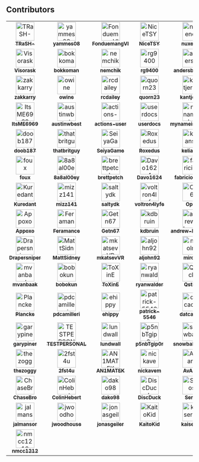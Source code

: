 ## Contributors

<!-- readme: contributors -start -->
<table>
<tr>    
    <td align="center">
        <a href="https://github.com/TRaSH-">
            <img src="https://avatars.githubusercontent.com/u/6155095?v=4&v=4" width="50;" alt="TRaSH-"/>
            <br />
            <sub><b>TRaSH-</b></sub>
        </a>
    </td>    
    <td align="center">
        <a href="https://github.com/yammes08">
            <img src="https://avatars.githubusercontent.com/u/111231042?v=4&v=4" width="50;" alt="yammes08"/>
            <br />
            <sub><b>yammes08</b></sub>
        </a>
    </td>    
    <td align="center">
        <a href="https://github.com/FonduemangVI">
            <img src="https://avatars.githubusercontent.com/u/15520607?v=4&v=4" width="50;" alt="FonduemangVI"/>
            <br />
            <sub><b>FonduemangVI</b></sub>
        </a>
    </td>    
    <td align="center">
        <a href="https://github.com/NiceTSY">
            <img src="https://avatars.githubusercontent.com/u/38940602?v=4&v=4" width="50;" alt="NiceTSY"/>
            <br />
            <sub><b>NiceTSY</b></sub>
        </a>
    </td>    
    <td align="center">
        <a href="https://github.com/nuxencs">
            <img src="https://avatars.githubusercontent.com/u/47067662?v=4&v=4" width="50;" alt="nuxencs"/>
            <br />
            <sub><b>nuxencs</b></sub>
        </a>
    </td>    
    <td align="center">
        <a href="https://github.com/bakerboy448">
            <img src="https://avatars.githubusercontent.com/u/55419169?v=4&v=4" width="50;" alt="bakerboy448"/>
            <br />
            <sub><b>bakerboy448</b></sub>
        </a>
    </td>
</tr>
<tr>    
    <td align="center">
        <a href="https://github.com/Visorask">
            <img src="https://avatars.githubusercontent.com/u/54461452?v=4&v=4" width="50;" alt="Visorask"/>
            <br />
            <sub><b>Visorask</b></sub>
        </a>
    </td>    
    <td align="center">
        <a href="https://github.com/bokkoman">
            <img src="https://avatars.githubusercontent.com/u/7511367?v=4&v=4" width="50;" alt="bokkoman"/>
            <br />
            <sub><b>bokkoman</b></sub>
        </a>
    </td>    
    <td align="center">
        <a href="https://github.com/nemchik">
            <img src="https://avatars.githubusercontent.com/u/725456?v=4&v=4" width="50;" alt="nemchik"/>
            <br />
            <sub><b>nemchik</b></sub>
        </a>
    </td>    
    <td align="center">
        <a href="https://github.com/rg9400">
            <img src="https://avatars.githubusercontent.com/u/39887349?v=4&v=4" width="50;" alt="rg9400"/>
            <br />
            <sub><b>rg9400</b></sub>
        </a>
    </td>    
    <td align="center">
        <a href="https://github.com/andersbjorshol">
            <img src="https://avatars.githubusercontent.com/u/161516010?v=4&v=4" width="50;" alt="andersbjorshol"/>
            <br />
            <sub><b>andersbjorshol</b></sub>
        </a>
    </td>    
    <td align="center">
        <a href="https://github.com/sadstan">
            <img src="https://avatars.githubusercontent.com/u/76420253?v=4&v=4" width="50;" alt="sadstan"/>
            <br />
            <sub><b>sadstan</b></sub>
        </a>
    </td>
</tr>
<tr>    
    <td align="center">
        <a href="https://github.com/zakkarry">
            <img src="https://avatars.githubusercontent.com/u/123845855?v=4&v=4" width="50;" alt="zakkarry"/>
            <br />
            <sub><b>zakkarry</b></sub>
        </a>
    </td>    
    <td align="center">
        <a href="https://github.com/owine">
            <img src="https://avatars.githubusercontent.com/u/4283702?v=4&v=4" width="50;" alt="owine"/>
            <br />
            <sub><b>owine</b></sub>
        </a>
    </td>    
    <td align="center">
        <a href="https://github.com/rcdailey">
            <img src="https://avatars.githubusercontent.com/u/1768054?v=4&v=4" width="50;" alt="rcdailey"/>
            <br />
            <sub><b>rcdailey</b></sub>
        </a>
    </td>    
    <td align="center">
        <a href="https://github.com/quorn23">
            <img src="https://avatars.githubusercontent.com/u/6703012?v=4&v=4" width="50;" alt="quorn23"/>
            <br />
            <sub><b>quorn23</b></sub>
        </a>
    </td>    
    <td align="center">
        <a href="https://github.com/kantjer01">
            <img src="https://avatars.githubusercontent.com/u/140897249?v=4&v=4" width="50;" alt="kantjer01"/>
            <br />
            <sub><b>kantjer01</b></sub>
        </a>
    </td>    
    <td align="center">
        <a href="https://github.com/4l3-X">
            <img src="https://avatars.githubusercontent.com/u/108864960?v=4&v=4" width="50;" alt="4l3-X"/>
            <br />
            <sub><b>4l3-X</b></sub>
        </a>
    </td>
</tr>
<tr>    
    <td align="center">
        <a href="https://github.com/ItsME6969">
            <img src="https://avatars.githubusercontent.com/u/89707006?v=4&v=4" width="50;" alt="ItsME6969"/>
            <br />
            <sub><b>ItsME6969</b></sub>
        </a>
    </td>    
    <td align="center">
        <a href="https://github.com/austinwbest">
            <img src="https://avatars.githubusercontent.com/u/8321115?v=4&v=4" width="50;" alt="austinwbest"/>
            <br />
            <sub><b>austinwbest</b></sub>
        </a>
    </td>    
    <td align="center">
        <a href="https://github.com/actions-user">
            <img src="https://avatars.githubusercontent.com/u/65916846?v=4&v=4" width="50;" alt="actions-user"/>
            <br />
            <sub><b>actions-user</b></sub>
        </a>
    </td>    
    <td align="center">
        <a href="https://github.com/userdocs">
            <img src="https://avatars.githubusercontent.com/u/16525024?v=4&v=4" width="50;" alt="userdocs"/>
            <br />
            <sub><b>userdocs</b></sub>
        </a>
    </td>    
    <td align="center">
        <a href="https://github.com/mynameisbogdan">
            <img src="https://avatars.githubusercontent.com/u/707714?v=4&v=4" width="50;" alt="mynameisbogdan"/>
            <br />
            <sub><b>mynameisbogdan</b></sub>
        </a>
    </td>    
    <td align="center">
        <a href="https://github.com/calvinbui">
            <img src="https://avatars.githubusercontent.com/u/3604363?v=4&v=4" width="50;" alt="calvinbui"/>
            <br />
            <sub><b>calvinbui</b></sub>
        </a>
    </td>
</tr>
<tr>    
    <td align="center">
        <a href="https://github.com/doob187">
            <img src="https://avatars.githubusercontent.com/u/60312740?v=4&v=4" width="50;" alt="doob187"/>
            <br />
            <sub><b>doob187</b></sub>
        </a>
    </td>    
    <td align="center">
        <a href="https://github.com/thatbritguy">
            <img src="https://avatars.githubusercontent.com/u/10825337?v=4&v=4" width="50;" alt="thatbritguy"/>
            <br />
            <sub><b>thatbritguy</b></sub>
        </a>
    </td>    
    <td align="center">
        <a href="https://github.com/SeiyaGame">
            <img src="https://avatars.githubusercontent.com/u/40237982?v=4&v=4" width="50;" alt="SeiyaGame"/>
            <br />
            <sub><b>SeiyaGame</b></sub>
        </a>
    </td>    
    <td align="center">
        <a href="https://github.com/Roxedus">
            <img src="https://avatars.githubusercontent.com/u/7110194?v=4&v=4" width="50;" alt="Roxedus"/>
            <br />
            <sub><b>Roxedus</b></sub>
        </a>
    </td>    
    <td align="center">
        <a href="https://github.com/keliansb">
            <img src="https://avatars.githubusercontent.com/u/22099779?v=4&v=4" width="50;" alt="keliansb"/>
            <br />
            <sub><b>keliansb</b></sub>
        </a>
    </td>    
    <td align="center">
        <a href="https://github.com/jasonla">
            <img src="https://avatars.githubusercontent.com/u/12141407?v=4&v=4" width="50;" alt="jasonla"/>
            <br />
            <sub><b>jasonla</b></sub>
        </a>
    </td>
</tr>
<tr>    
    <td align="center">
        <a href="https://github.com/foux">
            <img src="https://avatars.githubusercontent.com/u/246550?v=4&v=4" width="50;" alt="foux"/>
            <br />
            <sub><b>foux</b></sub>
        </a>
    </td>    
    <td align="center">
        <a href="https://github.com/8a8al00ey">
            <img src="https://avatars.githubusercontent.com/u/109389709?v=4&v=4" width="50;" alt="8a8al00ey"/>
            <br />
            <sub><b>8a8al00ey</b></sub>
        </a>
    </td>    
    <td align="center">
        <a href="https://github.com/brettpetch">
            <img src="https://avatars.githubusercontent.com/u/38706195?v=4&v=4" width="50;" alt="brettpetch"/>
            <br />
            <sub><b>brettpetch</b></sub>
        </a>
    </td>    
    <td align="center">
        <a href="https://github.com/Davo1624">
            <img src="https://avatars.githubusercontent.com/u/85573606?v=4&v=4" width="50;" alt="Davo1624"/>
            <br />
            <sub><b>Davo1624</b></sub>
        </a>
    </td>    
    <td align="center">
        <a href="https://github.com/fabricionaweb">
            <img src="https://avatars.githubusercontent.com/u/15933?v=4&v=4" width="50;" alt="fabricionaweb"/>
            <br />
            <sub><b>fabricionaweb</b></sub>
        </a>
    </td>    
    <td align="center">
        <a href="https://github.com/jsatk">
            <img src="https://avatars.githubusercontent.com/u/1005550?v=4&v=4" width="50;" alt="jsatk"/>
            <br />
            <sub><b>jsatk</b></sub>
        </a>
    </td>
</tr>
<tr>    
    <td align="center">
        <a href="https://github.com/Kuredant">
            <img src="https://avatars.githubusercontent.com/u/1890076?v=4&v=4" width="50;" alt="Kuredant"/>
            <br />
            <sub><b>Kuredant</b></sub>
        </a>
    </td>    
    <td align="center">
        <a href="https://github.com/mizz141">
            <img src="https://avatars.githubusercontent.com/u/20839616?v=4&v=4" width="50;" alt="mizz141"/>
            <br />
            <sub><b>mizz141</b></sub>
        </a>
    </td>    
    <td align="center">
        <a href="https://github.com/saltydk">
            <img src="https://avatars.githubusercontent.com/u/6587950?v=4&v=4" width="50;" alt="saltydk"/>
            <br />
            <sub><b>saltydk</b></sub>
        </a>
    </td>    
    <td align="center">
        <a href="https://github.com/voltron4lyfe">
            <img src="https://avatars.githubusercontent.com/u/55123373?v=4&v=4" width="50;" alt="voltron4lyfe"/>
            <br />
            <sub><b>voltron4lyfe</b></sub>
        </a>
    </td>    
    <td align="center">
        <a href="https://github.com/Opt6">
            <img src="https://avatars.githubusercontent.com/u/82363306?v=4&v=4" width="50;" alt="Opt6"/>
            <br />
            <sub><b>Opt6</b></sub>
        </a>
    </td>    
    <td align="center">
        <a href="https://github.com/KnifeFed">
            <img src="https://avatars.githubusercontent.com/u/85502276?v=4&v=4" width="50;" alt="KnifeFed"/>
            <br />
            <sub><b>KnifeFed</b></sub>
        </a>
    </td>
</tr>
<tr>    
    <td align="center">
        <a href="https://github.com/Appoxo">
            <img src="https://avatars.githubusercontent.com/u/17850993?v=4&v=4" width="50;" alt="Appoxo"/>
            <br />
            <sub><b>Appoxo</b></sub>
        </a>
    </td>    
    <td align="center">
        <a href="https://github.com/Feramance">
            <img src="https://avatars.githubusercontent.com/u/38938175?v=4&v=4" width="50;" alt="Feramance"/>
            <br />
            <sub><b>Feramance</b></sub>
        </a>
    </td>    
    <td align="center">
        <a href="https://github.com/Getn67">
            <img src="https://avatars.githubusercontent.com/u/51862012?v=4&v=4" width="50;" alt="Getn67"/>
            <br />
            <sub><b>Getn67</b></sub>
        </a>
    </td>    
    <td align="center">
        <a href="https://github.com/kdbruin">
            <img src="https://avatars.githubusercontent.com/u/3851711?v=4&v=4" width="50;" alt="kdbruin"/>
            <br />
            <sub><b>kdbruin</b></sub>
        </a>
    </td>    
    <td align="center">
        <a href="https://github.com/andrew-kennedy">
            <img src="https://avatars.githubusercontent.com/u/2387159?v=4&v=4" width="50;" alt="andrew-kennedy"/>
            <br />
            <sub><b>andrew-kennedy</b></sub>
        </a>
    </td>    
    <td align="center">
        <a href="https://github.com/appiekap653">
            <img src="https://avatars.githubusercontent.com/u/29512159?v=4&v=4" width="50;" alt="appiekap653"/>
            <br />
            <sub><b>appiekap653</b></sub>
        </a>
    </td>
</tr>
<tr>    
    <td align="center">
        <a href="https://github.com/Drapersniper">
            <img src="https://avatars.githubusercontent.com/u/27962761?v=4&v=4" width="50;" alt="Drapersniper"/>
            <br />
            <sub><b>Drapersniper</b></sub>
        </a>
    </td>    
    <td align="center">
        <a href="https://github.com/MattSidney">
            <img src="https://avatars.githubusercontent.com/u/45581528?v=4&v=4" width="50;" alt="MattSidney"/>
            <br />
            <sub><b>MattSidney</b></sub>
        </a>
    </td>    
    <td align="center">
        <a href="https://github.com/mkatsevVR">
            <img src="https://avatars.githubusercontent.com/u/911677?v=4&v=4" width="50;" alt="mkatsevVR"/>
            <br />
            <sub><b>mkatsevVR</b></sub>
        </a>
    </td>    
    <td align="center">
        <a href="https://github.com/aljohn92">
            <img src="https://avatars.githubusercontent.com/u/16975578?v=4&v=4" width="50;" alt="aljohn92"/>
            <br />
            <sub><b>aljohn92</b></sub>
        </a>
    </td>    
    <td align="center">
        <a href="https://github.com/mirolm">
            <img src="https://avatars.githubusercontent.com/u/9135358?v=4&v=4" width="50;" alt="mirolm"/>
            <br />
            <sub><b>mirolm</b></sub>
        </a>
    </td>    
    <td align="center">
        <a href="https://github.com/mrhotio">
            <img src="https://avatars.githubusercontent.com/u/26902309?v=4&v=4" width="50;" alt="mrhotio"/>
            <br />
            <sub><b>mrhotio</b></sub>
        </a>
    </td>
</tr>
<tr>    
    <td align="center">
        <a href="https://github.com/mvanbaak">
            <img src="https://avatars.githubusercontent.com/u/1928231?v=4&v=4" width="50;" alt="mvanbaak"/>
            <br />
            <sub><b>mvanbaak</b></sub>
        </a>
    </td>    
    <td align="center">
        <a href="https://github.com/bobokun">
            <img src="https://avatars.githubusercontent.com/u/12660469?v=4&v=4" width="50;" alt="bobokun"/>
            <br />
            <sub><b>bobokun</b></sub>
        </a>
    </td>    
    <td align="center">
        <a href="https://github.com/ToXinE">
            <img src="https://avatars.githubusercontent.com/u/6205053?v=4&v=4" width="50;" alt="ToXinE"/>
            <br />
            <sub><b>ToXinE</b></sub>
        </a>
    </td>    
    <td align="center">
        <a href="https://github.com/ryanwalder">
            <img src="https://avatars.githubusercontent.com/u/10901150?v=4&v=4" width="50;" alt="ryanwalder"/>
            <br />
            <sub><b>ryanwalder</b></sub>
        </a>
    </td>    
    <td align="center">
        <a href="https://github.com/Qstick">
            <img src="https://avatars.githubusercontent.com/u/376117?v=4&v=4" width="50;" alt="Qstick"/>
            <br />
            <sub><b>Qstick</b></sub>
        </a>
    </td>    
    <td align="center">
        <a href="https://github.com/qsuicide">
            <img src="https://avatars.githubusercontent.com/u/107214609?v=4&v=4" width="50;" alt="qsuicide"/>
            <br />
            <sub><b>qsuicide</b></sub>
        </a>
    </td>
</tr>
<tr>    
    <td align="center">
        <a href="https://github.com/Plancke">
            <img src="https://avatars.githubusercontent.com/u/1756802?v=4&v=4" width="50;" alt="Plancke"/>
            <br />
            <sub><b>Plancke</b></sub>
        </a>
    </td>    
    <td align="center">
        <a href="https://github.com/pdcamilleri">
            <img src="https://avatars.githubusercontent.com/u/1164501?v=4&v=4" width="50;" alt="pdcamilleri"/>
            <br />
            <sub><b>pdcamilleri</b></sub>
        </a>
    </td>    
    <td align="center">
        <a href="https://github.com/ehippy">
            <img src="https://avatars.githubusercontent.com/u/157220?v=4&v=4" width="50;" alt="ehippy"/>
            <br />
            <sub><b>ehippy</b></sub>
        </a>
    </td>    
    <td align="center">
        <a href="https://github.com/patrick-5546">
            <img src="https://avatars.githubusercontent.com/u/65756895?v=4&v=4" width="50;" alt="patrick-5546"/>
            <br />
            <sub><b>patrick-5546</b></sub>
        </a>
    </td>    
    <td align="center">
        <a href="https://github.com/datcactus">
            <img src="https://avatars.githubusercontent.com/u/107456394?v=4&v=4" width="50;" alt="datcactus"/>
            <br />
            <sub><b>datcactus</b></sub>
        </a>
    </td>    
    <td align="center">
        <a href="https://github.com/cynicalgeek">
            <img src="https://avatars.githubusercontent.com/u/12488767?v=4&v=4" width="50;" alt="cynicalgeek"/>
            <br />
            <sub><b>cynicalgeek</b></sub>
        </a>
    </td>
</tr>
<tr>    
    <td align="center">
        <a href="https://github.com/garypiner">
            <img src="https://avatars.githubusercontent.com/u/36236331?v=4&v=4" width="50;" alt="garypiner"/>
            <br />
            <sub><b>garypiner</b></sub>
        </a>
    </td>    
    <td align="center">
        <a href="https://github.com/TESTPERSONAL">
            <img src="https://avatars.githubusercontent.com/u/6664588?v=4&v=4" width="50;" alt="TESTPERSONAL"/>
            <br />
            <sub><b>TESTPERSONAL</b></sub>
        </a>
    </td>    
    <td align="center">
        <a href="https://github.com/lundwall">
            <img src="https://avatars.githubusercontent.com/u/23060984?v=4&v=4" width="50;" alt="lundwall"/>
            <br />
            <sub><b>lundwall</b></sub>
        </a>
    </td>    
    <td align="center">
        <a href="https://github.com/p5nbTgip0r">
            <img src="https://avatars.githubusercontent.com/u/32445075?v=4&v=4" width="50;" alt="p5nbTgip0r"/>
            <br />
            <sub><b>p5nbTgip0r</b></sub>
        </a>
    </td>    
    <td align="center">
        <a href="https://github.com/snowballramen">
            <img src="https://avatars.githubusercontent.com/u/97920769?v=4&v=4" width="50;" alt="snowballramen"/>
            <br />
            <sub><b>snowballramen</b></sub>
        </a>
    </td>    
    <td align="center">
        <a href="https://github.com/s0up4200">
            <img src="https://avatars.githubusercontent.com/u/18177310?v=4&v=4" width="50;" alt="s0up4200"/>
            <br />
            <sub><b>s0up4200</b></sub>
        </a>
    </td>
</tr>
<tr>    
    <td align="center">
        <a href="https://github.com/thezoggy">
            <img src="https://avatars.githubusercontent.com/u/500882?v=4&v=4" width="50;" alt="thezoggy"/>
            <br />
            <sub><b>thezoggy</b></sub>
        </a>
    </td>    
    <td align="center">
        <a href="https://github.com/2fst4u">
            <img src="https://avatars.githubusercontent.com/u/15257926?v=4&v=4" width="50;" alt="2fst4u"/>
            <br />
            <sub><b>2fst4u</b></sub>
        </a>
    </td>    
    <td align="center">
        <a href="https://github.com/AN1MATEK">
            <img src="https://avatars.githubusercontent.com/u/15142596?v=4&v=4" width="50;" alt="AN1MATEK"/>
            <br />
            <sub><b>AN1MATEK</b></sub>
        </a>
    </td>    
    <td align="center">
        <a href="https://github.com/nickavem">
            <img src="https://avatars.githubusercontent.com/u/72708798?v=4&v=4" width="50;" alt="nickavem"/>
            <br />
            <sub><b>nickavem</b></sub>
        </a>
    </td>    
    <td align="center">
        <a href="https://github.com/AvAars">
            <img src="https://avatars.githubusercontent.com/u/38613762?v=4&v=4" width="50;" alt="AvAars"/>
            <br />
            <sub><b>AvAars</b></sub>
        </a>
    </td>    
    <td align="center">
        <a href="https://github.com/briandipalma">
            <img src="https://avatars.githubusercontent.com/u/1597820?v=4&v=4" width="50;" alt="briandipalma"/>
            <br />
            <sub><b>briandipalma</b></sub>
        </a>
    </td>
</tr>
<tr>    
    <td align="center">
        <a href="https://github.com/ChaseBro">
            <img src="https://avatars.githubusercontent.com/u/290461?v=4&v=4" width="50;" alt="ChaseBro"/>
            <br />
            <sub><b>ChaseBro</b></sub>
        </a>
    </td>    
    <td align="center">
        <a href="https://github.com/ColinHebert">
            <img src="https://avatars.githubusercontent.com/u/232139?v=4&v=4" width="50;" alt="ColinHebert"/>
            <br />
            <sub><b>ColinHebert</b></sub>
        </a>
    </td>    
    <td align="center">
        <a href="https://github.com/dako98">
            <img src="https://avatars.githubusercontent.com/u/8067383?v=4&v=4" width="50;" alt="dako98"/>
            <br />
            <sub><b>dako98</b></sub>
        </a>
    </td>    
    <td align="center">
        <a href="https://github.com/DiscDuck">
            <img src="https://avatars.githubusercontent.com/u/77843475?v=4&v=4" width="50;" alt="DiscDuck"/>
            <br />
            <sub><b>DiscDuck</b></sub>
        </a>
    </td>    
    <td align="center">
        <a href="https://github.com/Seros">
            <img src="https://avatars.githubusercontent.com/u/9016208?v=4&v=4" width="50;" alt="Seros"/>
            <br />
            <sub><b>Seros</b></sub>
        </a>
    </td>    
    <td align="center">
        <a href="https://github.com/JackGameer">
            <img src="https://avatars.githubusercontent.com/u/2633890?v=4&v=4" width="50;" alt="JackGameer"/>
            <br />
            <sub><b>JackGameer</b></sub>
        </a>
    </td>
</tr>
<tr>    
    <td align="center">
        <a href="https://github.com/jalmansor">
            <img src="https://avatars.githubusercontent.com/u/79274231?v=4&v=4" width="50;" alt="jalmansor"/>
            <br />
            <sub><b>jalmansor</b></sub>
        </a>
    </td>    
    <td align="center">
        <a href="https://github.com/jwoodhouse">
            <img src="https://avatars.githubusercontent.com/u/23200350?v=4&v=4" width="50;" alt="jwoodhouse"/>
            <br />
            <sub><b>jwoodhouse</b></sub>
        </a>
    </td>    
    <td align="center">
        <a href="https://github.com/jonasgeiler">
            <img src="https://avatars.githubusercontent.com/u/10259118?v=4&v=4" width="50;" alt="jonasgeiler"/>
            <br />
            <sub><b>jonasgeiler</b></sub>
        </a>
    </td>    
    <td align="center">
        <a href="https://github.com/KaitoKid">
            <img src="https://avatars.githubusercontent.com/u/9055441?v=4&v=4" width="50;" alt="KaitoKid"/>
            <br />
            <sub><b>KaitoKid</b></sub>
        </a>
    </td>    
    <td align="center">
        <a href="https://github.com/kaiserbh">
            <img src="https://avatars.githubusercontent.com/u/41852205?v=4&v=4" width="50;" alt="kaiserbh"/>
            <br />
            <sub><b>kaiserbh</b></sub>
        </a>
    </td>    
    <td align="center">
        <a href="https://github.com/maximuskowalski">
            <img src="https://avatars.githubusercontent.com/u/13492750?v=4&v=4" width="50;" alt="maximuskowalski"/>
            <br />
            <sub><b>maximuskowalski</b></sub>
        </a>
    </td>
</tr>
<tr>    
    <td align="center">
        <a href="https://github.com/nmcc1212">
            <img src="https://avatars.githubusercontent.com/u/48334675?v=4&v=4" width="50;" alt="nmcc1212"/>
            <br />
            <sub><b>nmcc1212</b></sub>
        </a>
    </td></table>

<!-- readme: contributors -end -->
